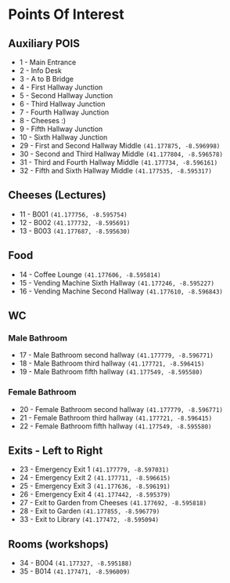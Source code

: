 # Points Of Interest

## Auxiliary POIS
 - 1 - Main Entrance
 - 2 - Info Desk
 - 3 - A to B Bridge
 - 4 - First Hallway Junction
 - 5 - Second Hallway Junction
 - 6 - Third Hallway Junction
 - 7 - Fourth Hallway Junction
 - 8 - Cheeses :)
 - 9 - Fifth Hallway Junction
 - 10 - Sixth Hallway Junction
 - 29 - First and Second Hallway Middle `(41.177875, -8.596998)`
 - 30 - Second and Third Hallway Middle `(41.177804, -8.596578)`
 - 31 - Third and Fourth Hallway Middle `(41.177734, -8.596161)`
 - 32 - Fifth and Sixth Hallway Middle `(41.177535, -8.595317)`

## Cheeses (Lectures)
 - 11 - B001 `(41.177756, -8.595754)`
 - 12 - B002 `(41.177732, -8.595691)`
 - 13 - B003 `(41.177687, -8.595630)`

## Food
 - 14 - Coffee Lounge `(41.177606, -8.595814)`
 - 15 - Vending Machine Sixth Hallway `(41.177246, -8.595227)`
 - 16 - Vending Machine Second Hallway `(41.177610, -8.596843)`

## WC
### Male Bathroom
 - 17 - Male Bathroom second hallway `(41.177779, -8.596771)`
 - 18 - Male Bathroom third hallway `(41.177721, -8.596415)`
 - 19 - Male Bathroom fifth hallway `(41.177549, -8.595580)`

### Female Bathroom
 - 20 - Female Bathroom second hallway `(41.177779, -8.596771)`
 - 21 - Female Bathroom third hallway `(41.177721, -8.596415)`
 - 22 - Female Bathroom fifth hallway `(41.177549, -8.595580)`

## Exits - Left to Right
 - 23 - Emergency Exit 1 `(41.177779, -8.597031)`
 - 24 - Emergency Exit 2 `(41.177711, -8.596615)`
 - 25 - Emergency Exit 3 `(41.177636, -8.596191)`
 - 26 - Emergency Exit 4 `(41.177442, -8.595379)`
 - 27 - Exit to Garden from Cheeses `(41.177692, -8.595818)`
 - 28 - Exit to Garden `(41.177855, -8.596779)`
 - 33 - Exit to Library `(41.177472, -8.595094)`

## Rooms (workshops)
 - 34 - B004 `(41.177327, -8.595188)`
 - 35 - B014 `(41.177471, -8.596009)`
